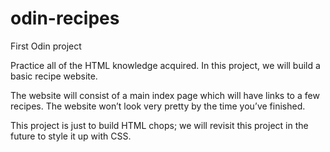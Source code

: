 # odin-recipes
First Odin project

Practice all of the HTML knowledge acquired. In this project, we will build a basic recipe website.

The website will consist of a main index page which will have links to a few recipes. The website won’t look very pretty by the time you’ve finished.

This project is just to build HTML chops; we will revisit this project in the future to style it up with CSS.